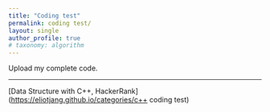 ```yaml
---
title: "Coding test"
permalink: coding test/
layout: single
author_profile: true
# taxonomy: algorithm
---
```


Upload my complete code.  

- - -

[Data Structure with C++, HackerRank](https://eliotjang.github.io/categories/c++ coding test)

